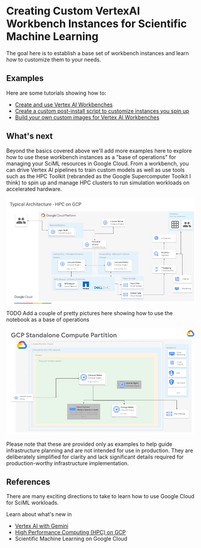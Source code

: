 # Creating Custom VertexAI Workbench Instances for Scientific Machine Learning

The goal here is to establish a base set of workbench instances and learn how
to customize them to your needs.


## Examples

Here are some tutorials showing how to:
- [Create and use Vertex AI Workbenches](example-simple-workbench.md)
- [Create a custom post-install script to customize instances you spin up](example-custom-post-install.md)
- [Build your own custom images for Vertex AI Workbenches](example-build-custom-workbench.md)


## What's next

Beyond the basics covered above we'll add more examples here to explore how to
use these workbench instances as a "base of operations" for managing your SciML
resources in Google Cloud.  From a workbench, you can drive Vertex AI pipelines
to train custom models as well as use tools such as the HPC Toolkit (rebranded
as the Google Supercomputer Toolkit I think) to spin up and manage HPC clusters
to run simulation workloads on accelerated hardware.

![Typical compute cluster on GCP Architecture](media/typical-compute-cluster-architecture.png)

TODO Add a couple of pretty pictures here showing how to use the notebook as a 
base of operations

![standalone compute cluster on GCP Architecture](media/standalone-compute-cluster-architecture.png)

Please note that these are provided only as examples to help guide
infrastructure planning and are not intended for use in production. They are
deliberately simplified for clarity and lack significant details required for
production-worthy infrastructure implementation.


## References

There are many exciting directions to take to learn how to use Google Cloud for
SciML workloads.

Learn about what's new in
- [Vertex AI with Gemini](https://cloud.google.com/vertex-ai/docs/start/introduction-unified-platform)
- [High Performance Computing (HPC) on GCP](https://cloud.google.com/solutions/hpc?hl=en)
- Scientific Machine Learning on Google Cloud

